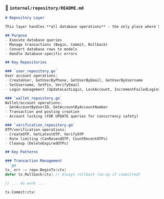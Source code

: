 ### 📁 `internal/repository/README.md`
```markdown
# Repository Layer

This layer handles **all database operations** - the only place where SQL queries live.

## Purpose
- Execute database queries
- Manage transactions (Begin, Commit, Rollback)
- Convert database rows to models
- Handle database-specific errors

## Key Repositories

### `user_repository.go`
User account operations:
- CreateUser, GetUserByPhone, GetUserByEmail, GetUserByUsername
- SetUsername, SetPin, VerifyEmail
- Login management (UpdateLastLogin, LockAccount, IncrementFailedLogins)

### `wallet_repository.go`
Wallet/account operations:
- GetAccountByUserID, GetAccountByAccountNumber
- Transaction and posting creation
- Account locking (FOR UPDATE queries for concurrency safety)

### `verification_repository.go`
OTP/verification operations:
- CreateOTP, GetLatestOTP, VerifyOTP
- Rate limiting (CanResendOTP, CountRecentOTPs)
- Cleanup (DeleteExpiredOTPs)

## Key Patterns

### Transaction Management
```go
tx, err := repo.BeginTx(ctx)
defer tx.Rollback(ctx) // Always rollback (no-op if committed)

// ... do work ...

tx.Commit(ctx)